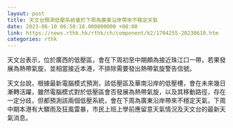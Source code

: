 ```yaml
---
layout: post
title: 天文台預測低壓系統會於下周為廣東沿岸帶來不穩定天氣
date: 2023-06-10 06:50:18.000000000 +08:00
link: https://news.rthk.hk/rthk/ch/component/k2/1704255-20230610.htm
categories: rthk
---
```


天文台表示，位於廣西的低壓區，會在下周初至中期頗為接近珠江口一帶，若果發展為熱帶氣旋，並相當接近本港，不排除需要發出熱帶氣旋警告信號。

天文台說，根據最新電腦模式預測，該低壓區及華南沿岸的低壓槽，會在未來幾日漸轉活躍，雖然電腦模式對於低壓區會否發展為熱帶氣旋，以及其移動路徑，存在一定分歧，但都預測該兩個低壓系統，會在下周為廣東沿岸帶來不穩定天氣，下周中期本港有大驟雨及狂風雷暴，市民上班上學前應留意天氣情況及天文台的最新天氣消息。
